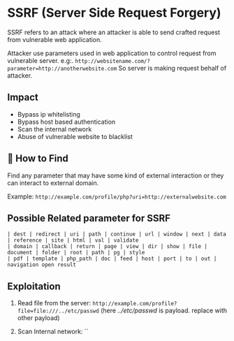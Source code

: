 # SSRF (Server Side Request Forgery)

SSRF refers to an attack where an attacker is able to send crafted request from vulnerable web application.

Attacker use parameters used in web application to control request from vulnerable server.
e.g:. `http://websitename.com/?parameter=http://anotherwebsite.com` So server is making request behalf of attacker.

## Impact 

- Bypass ip whitelisting
- Bypass host based authentication
- Scan the internal network
- Abuse of vulnerable website to blacklist 

## 🔎 How to Find

Find any parameter that may have some kind of external interaction or they can interact to external domain.

Example: `http://example.com/profile/php?uri=http://externalwebsite.com `

## Possible Related parameter for SSRF

```
| dest | redirect | uri | path | continue | url | window | next | data | reference | site | html | val | validate 
| domain | callback | return | page | view | dir | show | file | document | folder | root | path | pg | style 
| pdf | template | php_path | doc | feed | host | port | to | out | navigation open result
```

## Exploitation

1. Read file from the server: `http://example.com/profile?file=file:///../etc/passwd` (here *../etc/passwd* is payload. replace with other payload)

2. Scan Internal network: ``

